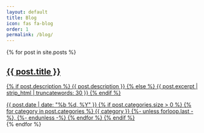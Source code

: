 ```yaml
---
layout: default
title: Blog
icon: fas fa-blog
order: 1
permalink: /blog/
---
```


<div id="post-list" class="flex-grow-1 px-xl-1">
  {% for post in site.posts %}
    <article class="card-wrapper card">
      <a href="{{ post.url | relative_url }}" class="post-preview row g-0 flex-md-row-reverse">
        <div class="col-md-12">
          <div class="card-body d-flex flex-column">
            <h1 class="card-title my-2 mt-md-0">{{ post.title }}</h1>
            <div class="card-text content mt-0 mb-3">
              <p>
                {% if post.description %}
                  {{ post.description }}
                {% else %}
                  {{ post.excerpt | strip_html | truncatewords: 30 }}
                {% endif %}
              </p>
            </div>
            <div class="post-meta flex-grow-1 d-flex align-items-end">
              <div class="me-auto">
                <i class="far fa-calendar fa-fw me-1"></i>
                <time data-ts="{{ post.date | date: '%s' }}" data-df="ll">
                  {{ post.date | date: "%b %d, %Y" }}
                </time>
                {% if post.categories.size > 0 %}
                  <i class="far fa-folder-open fa-fw ms-1 me-1"></i>
                  <span class="categories">
                    {% for category in post.categories %}
                      {{ category }}
                      {%- unless forloop.last -%}, {%- endunless -%}
                    {% endfor %}
                  </span>
                {% endif %}
              </div>
            </div>
          </div>
        </div>
      </a>
    </article>
  {% endfor %}
</div>

